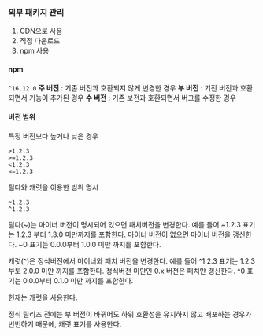 ### 외부 패키지 관리

1. CDN으로 사용
2. 직접 다운로드
3. npm 사용


#### npm
`^16.12.0`
__주 버전__ : 기존 버전과 호환되지 않게 변경한 경우
__부 버전__ : 기전 버전과 호환되면서 기능이 추가된 겅우
__수 버전__ : 기존 보전과 호환되면서 버그를 수정한 경우

#### 버전 범위
특정 버전보다 높거나 낮은 경우
```
>1.2.3
>=1.2.3
<1.2.3
<=1.2.3
```

틸다와 캐럿을 이용한 범위 명시
```
~1.2.3
^1.2.3
```
틸다(~)는 마이너 버전이 명시되어 있으면 패치버전을 변경한다. 예를 들어 ~1.2.3 표기는 1.2.3 부터 1.3.0 미만까지를 포함한다. 마이너 버전이 없으면 마이너 버전을 갱신한다. ~0 표기는 0.0.0부터 1.0.0 미만 까지를 포함한다.

캐럿(^)은 정식버전에서 마이너와 패치 버전을 변경한다. 예를 들어 ^1.2.3 표기는 1.2.3부토 2.0.0 미만 까지를 포함한다. 정식버전 미만인 0.x 버전은 패치만 갱신한다. ^0 표기는 0.0.0부터 0.1.0 미만 까지를 포함한다.

현재는 캐럿을 사용한다.

정식 릴리즈 전에는 부 버전이 바뀌어도 하위 호환성을 유지하지 않고 배포하는 경우가 빈번하기 때문에, 캐럿 표기를 사용한다.


